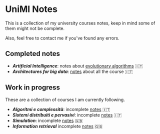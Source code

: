 # UniMI Notes

This is a collection of my university courses notes, keep in mind some of them might not be complete.

Also, feel free to contact me if you've found any errors.

## Completed notes
* ***Artificial Intelligence***: notes about [evolutionary algorithms](https://github.com/tomfran/unimi-notes/blob/main/artificial-intelligence/evolutionary.pdf) :it:
* ***Architectures for big data***: [notes](https://github.com/tomfran/unimi-notes/blob/main/architectures-big-data/architectures-for-big-data.pdf) about all the course :it:

## Work in progress
These are a collection of courses I am currently following. 
* ***Algoritmi e complessità***: incomplete [notes](https://github.com/tomfran/unimi-notes/blob/main/algoritmi-complessita/algo_comp.pdf) :it:
* ***Sistemi distribuiti e pervasivi***: incomplete [notes](https://github.com/tomfran/unimi-notes/blob/main/sistemi-distribuiti/sistemi-distribuiti.pdf) :it:
* ***Simulation***: incomplete [notes](https://github.com/tomfran/unimi-notes/blob/main/simulation/simulation.pdf) :gb:
* ***Information retrieval*** incomplete [notes](https://github.com/tomfran/unimi-notes/blob/main/information-retrieval/information-retrieval.pdf) :gb:
<!-- * ***Statistical methods for machine learning***: incomplete [notes](https://github.com/tomfran/unimi-notes/blob/main/statistical-methods/statistical-methods.pdf) :gb: -->
